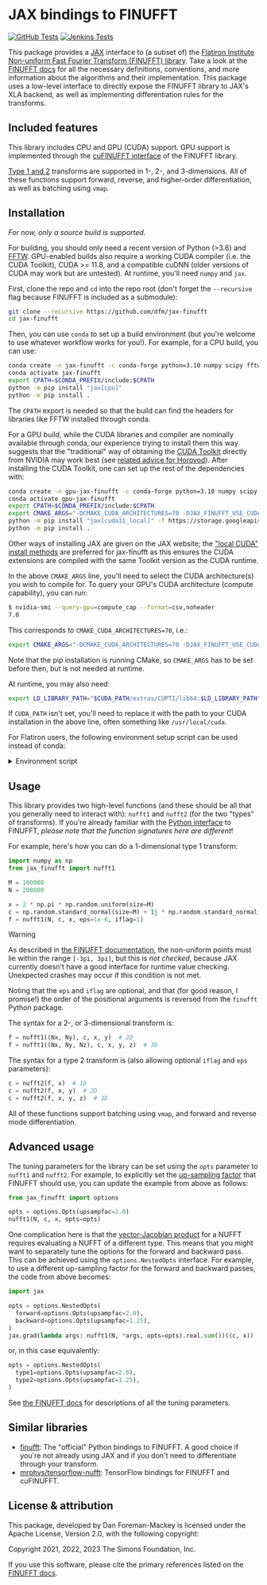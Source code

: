 # JAX bindings to FINUFFT

[![GitHub Tests](https://github.com/flatironinstitute/jax-finufft/actions/workflows/tests.yml/badge.svg)](https://github.com/flatironinstitute/jax-finufft/actions/workflows/tests.yml)
[![Jenkins Tests](https://jenkins.flatironinstitute.org/buildStatus/icon?job=jax-finufft%2Fmain&subject=Jenkins%20Tests)](https://jenkins.flatironinstitute.org/job/jax-finufft/job/main/)

This package provides a [JAX](https://github.com/google/jax) interface to (a
subset of) the [Flatiron Institute Non-uniform Fast Fourier Transform (FINUFFT)
library](https://github.com/flatironinstitute/finufft). Take a look at the
[FINUFFT docs](https://finufft.readthedocs.io) for all the necessary
definitions, conventions, and more information about the algorithms and their
implementation. This package uses a low-level interface to directly expose the
FINUFFT library to JAX's XLA backend, as well as implementing differentiation
rules for the transforms.

## Included features

This library includes CPU and GPU (CUDA) support. GPU support is implemented
through the [cuFINUFFT interface](https://finufft.readthedocs.io/en/latest/c_gpu.html)
of the FINUFFT library.

[Type 1 and 2](https://finufft.readthedocs.io/en/latest/math.html) transforms
are supported in 1-, 2-, and 3-dimensions. All of these functions support
forward, reverse, and higher-order differentiation, as well as batching using
`vmap`.

## Installation

_For now, only a source build is supported._

For building, you should only need a recent version of Python (>3.6) and
[FFTW](https://www.fftw.org/). GPU-enabled builds also require a working CUDA
compiler (i.e. the CUDA Toolkit), CUDA >= 11.8, and a compatible cuDNN (older versions of CUDA may work but
are untested). At runtime, you'll need `numpy` and `jax`.

First, clone the repo and `cd` into the repo root (don't forget the `--recursive` flag because FINUFFT is included as a submodule):

```bash
git clone --recursive https://github.com/dfm/jax-finufft
cd jax-finufft
```

Then, you can use `conda` to set up a build environment (but you're welcome to
use whatever workflow works for you!). For example, for a CPU build, you can use:

```bash
conda create -n jax-finufft -c conda-forge python=3.10 numpy scipy fftw cxx-compiler
conda activate jax-finufft
export CPATH=$CONDA_PREFIX/include:$CPATH
python -m pip install "jax[cpu]"
python -m pip install .
```

The `CPATH` export is needed so that the build can find the headers for libraries like FFTW installed through conda.

For a GPU build, while the CUDA libraries and compiler are nominally available through conda,
our experience trying to install them this way suggests that the "traditional"
way of obtaining the [CUDA Toolkit](https://developer.nvidia.com/cuda-downloads) directly
from NVIDIA may work best (see [related advice for Horovod](https://horovod.readthedocs.io/en/stable/conda_include.html)). After installing the CUDA Toolkit, one can set up the rest of the dependencies with:

```bash
conda create -n gpu-jax-finufft -c conda-forge python=3.10 numpy scipy fftw 'gxx<12'
conda activate gpu-jax-finufft
export CPATH=$CONDA_PREFIX/include:$CPATH
export CMAKE_ARGS="-DCMAKE_CUDA_ARCHITECTURES=70 -DJAX_FINUFFT_USE_CUDA=ON"
python -m pip install "jax[cuda11_local]" -f https://storage.googleapis.com/jax-releases/jax_cuda_releases.html
python -m pip install .
```

Other ways of installing JAX are given on the JAX website; the ["local CUDA" install methods](https://jax.readthedocs.io/en/latest/installation.html#pip-installation-gpu-cuda-installed-locally-harder) are preferred for jax-finufft as this ensures the CUDA extensions are compiled with the same Toolkit version as the CUDA runtime.

In the above `CMAKE_ARGS` line, you'll need to select the CUDA architecture(s) you wish to compile for. To query your GPU's CUDA architecture (compute capability), you can run:

```bash
$ nvidia-smi --query-gpu=compute_cap --format=csv,noheader
7.0
```

This corresponds to `CMAKE_CUDA_ARCHITECTURES=70`, i.e.:

```bash
export CMAKE_ARGS="-DCMAKE_CUDA_ARCHITECTURES=70 -DJAX_FINUFFT_USE_CUDA=ON"
```

Note that the pip installation is running CMake, so `CMAKE_ARGS` has to be set before then, but is not needed at runtime.

At runtime, you may also need:

```bash
export LD_LIBRARY_PATH="$CUDA_PATH/extras/CUPTI/lib64:$LD_LIBRARY_PATH"
```

If `CUDA_PATH` isn't set, you'll need to replace it with the path to your CUDA installation in the above line, often something like `/usr/local/cuda`.

For Flatiron users, the following environment setup script can be used instead of conda:

<details>
<summary>Environment script</summary>

```bash
ml modules/2.2
ml gcc
ml python/3.11
ml fftw
ml cuda/11
ml cudnn
ml nccl

export LD_LIBRARY_PATH=$CUDA_HOME/extras/CUPTI/lib64:$LD_LIBRARY_PATH
export CMAKE_ARGS="-DCMAKE_CUDA_ARCHITECTURES=60;70;80;90 -DJAX_FINUFFT_USE_CUDA=ON"
```

</details>

## Usage

This library provides two high-level functions (and these should be all that you
generally need to interact with): `nufft1` and `nufft2` (for the two "types" of
transforms). If you're already familiar with the [Python
interface](https://finufft.readthedocs.io/en/latest/python.html) to FINUFFT,
_please note that the function signatures here are different_!

For example, here's how you can do a 1-dimensional type 1 transform:

```python
import numpy as np
from jax_finufft import nufft1

M = 100000
N = 200000

x = 2 * np.pi * np.random.uniform(size=M)
c = np.random.standard_normal(size=M) + 1j * np.random.standard_normal(size=M)
f = nufft1(N, c, x, eps=1e-6, iflag=1)
```

> [!WARNING]
> As described in [the FINUFFT
> documentation](https://finufft.readthedocs.io/en/latest/math.html), the
> non-uniform points must lie within the range `[-3pi, 3pi]`, but this is _not
> checked_, because JAX currently doesn't have a good interface for runtime
> value checking. Unexpected crashes may occur if this condition is not met.

Noting that the `eps` and `iflag` are optional, and that (for good reason, I
promise!) the order of the positional arguments is reversed from the `finufft`
Python package.

The syntax for a 2-, or 3-dimensional transform is:

```python
f = nufft1((Nx, Ny), c, x, y)  # 2D
f = nufft1((Nx, Ny, Nz), c, x, y, z)  # 3D
```

The syntax for a type 2 transform is (also allowing optional `iflag` and `eps`
parameters):

```python
c = nufft2(f, x)  # 1D
c = nufft2(f, x, y)  # 2D
c = nufft2(f, x, y, z)  # 3D
```

All of these functions support batching using `vmap`, and forward and reverse
mode differentiation.

## Advanced usage

The tuning parameters for the library can be set using the `opts` parameter to
`nufft1` and `nufft2`. For example, to explicitly set the [up-sampling
factor](https://finufft.readthedocs.io/en/latest/opts.html) that FINUFFT should
use, you can update the example from above as follows:

```python
from jax_finufft import options

opts = options.Opts(upsampfac=2.0)
nufft1(N, c, x, opts=opts)
```

One complication here is that the [vector-Jacobian
product](https://jax.readthedocs.io/en/latest/notebooks/autodiff_cookbook.html#vector-jacobian-products-vjps-aka-reverse-mode-autodiff)
for a NUFFT requires evaluating a NUFFT of a different type. This means that you
might want to separately tune the options for the forward and backward pass.
This can be achieved using the `options.NestedOpts` interface. For example, to
use a different up-sampling factor for the forward and backward passes, the code
from above becomes:

```python
import jax

opts = options.NestedOpts(
  forward=options.Opts(upsampfac=2.0),
  backward=options.Opts(upsampfac=1.25),
)
jax.grad(lambda args: nufft1(N, *args, opts=opts).real.sum())((c, x))
```

or, in this case equivalently:

```python
opts = options.NestedOpts(
  type1=options.Opts(upsampfac=2.0),
  type2=options.Opts(upsampfac=1.25),
)
```

See [the FINUFFT docs](https://finufft.readthedocs.io/en/latest/opts.html) for
descriptions of all the tuning parameters.

## Similar libraries

- [finufft](https://finufft.readthedocs.io/en/latest/python.html): The
  "official" Python bindings to FINUFFT. A good choice if you're not already
  using JAX and if you don't need to differentiate through your transform.
- [mrphys/tensorflow-nufft](https://github.com/mrphys/tensorflow-nufft):
  TensorFlow bindings for FINUFFT and cuFINUFFT.

## License & attribution

This package, developed by Dan Foreman-Mackey is licensed under the Apache
License, Version 2.0, with the following copyright:

Copyright 2021, 2022, 2023 The Simons Foundation, Inc.

If you use this software, please cite the primary references listed on the
[FINUFFT docs](https://finufft.readthedocs.io/en/latest/refs.html).

```

```

